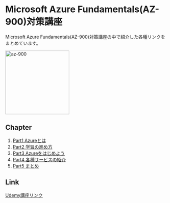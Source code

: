 # Microsoft Azure Fundamentals(AZ-900)対策講座
Microsoft Azure Fundamentals(AZ-900)対策講座の中で紹介した各種リンクをまとめています。


<img src="https://user-images.githubusercontent.com/73625072/187587122-db3b8093-ad8d-48c4-b960-81c95acef7e9.JPG" alt="az-900" title="az-900"  height="200">

## Chapter
1. [Part1 Azureとは](https://github.com/maruchintech/udemy-azure-az900/blob/6982a510040d2b85d0c25df9bb9320147084a33a/Part1%20Azure%E3%81%A8%E3%81%AF.md)
2. [Part2 学習の進め方](https://github.com/maruchintech/udemy-azure-az900/blob/5eee78ff0ec64e21e50532bf426d4d0216256b7c/Part2%20%E5%AD%A6%E7%BF%92%E3%81%AE%E9%80%B2%E3%82%81%E6%96%B9.md)
3. [Part3 Azureをはじめよう](https://github.com/maruchintech/udemy-azure-az900/blob/06978f6ec968176c72e19be5ecb7e052511cbe74/Part3%20Azure%E3%82%92%E3%81%AF%E3%81%98%E3%82%81%E3%82%88%E3%81%86.md)
4. [Part4 各種サービスの紹介](https://github.com/maruchintech/udemy-azure-az900/blob/dc3e4897be69cae4c1056b97ca2d35c54ea4fdb1/Part4%20%E5%90%84%E7%A8%AE%E3%82%B5%E3%83%BC%E3%83%93%E3%82%B9%E3%81%AE%E7%B4%B9%E4%BB%8B.md)
5. [Part5 まとめ](https://github.com/maruchintech/udemy-azure-az900/blob/9c314288972a3a0ba5cc3fcbb25d8c0a8c3fe933/Part5%20%E3%81%BE%E3%81%A8%E3%82%81.md)

## Link
[Udemy講座リンク](https://www.udemy.com/course/draft/4857842/?referralCode=AD75E7E8DED12D7D6D7D)
